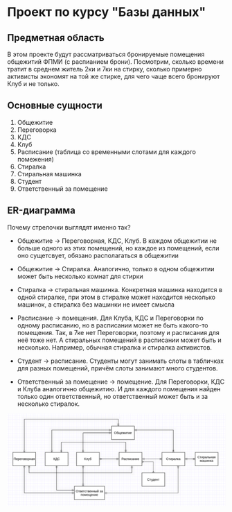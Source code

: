 # Проект по курсу "Базы данных"

## Предметная область

В этом проекте будут рассматриваться бронируемые помещения общежитий ФПМИ (с распианием брони). Посмотрим, сколько времени тратит в среднем житель 2ки и 7ки на стирку, сколько примерно активисты экономят на той же стирке, для чего чаще всего бронируют Клуб и не только.

## Основные сущности
1. Общежитие
2. Переговорка
3. КДС
4. Клуб
5. Расписание (таблица со временными слотами для каждого помежения)
6. Стиралка
7. Стиральная машинка
8. Студент
9. Ответственный за помещение

## ER-диаграмма

Почему стрелочки выглядят именно так?

* Общежитие -> Переговорная, КДС, Клуб. В каждом общежитии не больше одного из этих помещений, но каждое из помещений, если оно сущетсвует, обязано располагаться в общежитии

* Общежитие -> Стиралка. Аналогично, только в одном общежитии может быть несколько комнат для стирки

* Стиралка -> стиральная машинка. Конкретная машинка находится в одной стиралке, при этом в стиралке может находится несколько машинок, а стиралка без машинки не имеет смысла

* Расписание -> помещения. Для Клуба, КДС и Переговорки по одному расписанию, но в расписании может не быть какого-то помещения. Так, в 7ке нет Переговорки, поэтому и расписания для неё тоже нет. А стиральных помещений в расписании может быть и несколько. Например, обычная стиралка и стиралка активистов.

* Студент -> расписание. Студенты могут занимать слоты в табличках для разных помещений, причём слоты занимают много студентов.

* Ответственный за помещение -> помещение. Для Переговорки, КДС и Клуба аналогично общежитию. И для каждого помещения найден только один ответственный, но ответственный может быть и за несколько стиралок. 


![ER-диаграмма](https://github.com/konopleva-karina/database-course-MIPT/raw/first_checkpoint/diagram.png)

